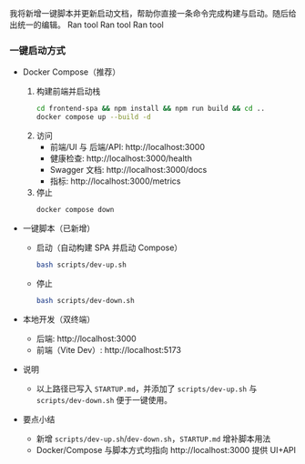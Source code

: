 我将新增一键脚本并更新启动文档，帮助你直接一条命令完成构建与启动。随后给出统一的编辑。
Ran tool
Ran tool
Ran tool

### 一键启动方式

- Docker Compose（推荐）
  1. 构建前端并启动栈
     ```bash
     cd frontend-spa && npm install && npm run build && cd ..
     docker compose up --build -d
     ```
  2. 访问
     - 前端/UI 与 后端/API: http://localhost:3000
     - 健康检查: http://localhost:3000/health
     - Swagger 文档: http://localhost:3000/docs
     - 指标: http://localhost:3000/metrics
  3. 停止
     ```bash
     docker compose down
     ```

- 一键脚本（已新增）
  - 启动（自动构建 SPA 并启动 Compose）
    ```bash
    bash scripts/dev-up.sh
    ```
  - 停止
    ```bash
    bash scripts/dev-down.sh
    ```

- 本地开发（双终端）
  - 后端: http://localhost:3000
  - 前端（Vite Dev）: http://localhost:5173

- 说明
  - 以上路径已写入 `STARTUP.md`，并添加了 `scripts/dev-up.sh` 与 `scripts/dev-down.sh` 便于一键使用。

- 要点小结
  - 新增 `scripts/dev-up.sh`/`dev-down.sh`，`STARTUP.md` 增补脚本用法
  - Docker/Compose 与脚本方式均指向 http://localhost:3000 提供 UI+API
